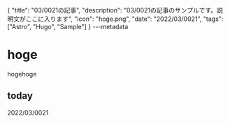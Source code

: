{
  "title": "03/0021の記事",
  "description": "03/0021の記事のサンプルです。説明文がここに入ります",
  "icon": "hoge.png",
  "date": "2022/03/0021",
  "tags": ["Astro", "Hugo", "Sample"]
}
---metadata

# hoge
hogehoge

## today
2022/03/0021